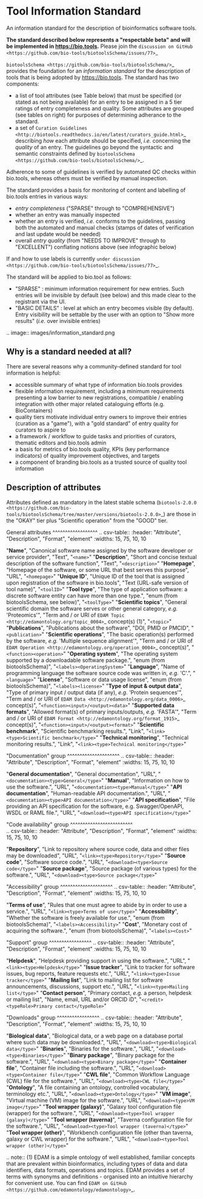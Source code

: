 # Tool Information Standard
An information standard for the description of bioinformatics software tools.

**The standard described below represents a "respectable beta" and will be implemented in https://bio.tools.**  Please join the `discussion on GitHub <https://github.com/bio-tools/biotoolsSchema/issues/77>`_

`biotoolsSchema <https://github.com/bio-tools/biotoolsSchema/>`_ provides the foundation for an *information standard* for the description of tools that is being adopted by https://bio.tools.  The standard has two components:

* a list of tool attributes (see Table below) that must be specified (or stated as not being available) for an entry to be assigned in a 5 tier ratings of entry completeness and quality.  Some attributes are grouped (see tables on right) for purposes of determining adherance to the standard.
* a set of `Curation Guidelines <http://biotools.readthedocs.io/en/latest/curators_guide.html>`_ describing *how* each attribute should be specified, *i.e.* concerning the *quality* of an entry.  The guidelines go beyond the syntactic and semantic constraints defined by `biotoolsSchema <https://github.com/bio-tools/biotoolsSchema/>`_.

Adherence to some of guidelines is verified by automated QC checks within bio.tools, whereas others must be verified by manual inspection.

The standard provides a basis for monitoring of content and labelling of bio.tools entries in various ways:

* *entry completeness* ("SPARSE" through to "COMPREHENSIVE")
* whether an entry was manually inspected
* whether an entry is verified, *i.e.* conforms to the guidelines, passing both the automated and manual checks (stamps of dates of verification and last update would be needed)
* overall *entry quality* (from "NEEDS TO IMPROVE" through to "EXCELLENT") conflating notions above (see infographic below)

If and how to use labels is currently `under discussion <https://github.com/bio-tools/biotoolsSchema/issues/77>`_.


The standard will be applied to bio.tool as follows:

* "SPARSE" : minimum information requirement for new entries.  Such entries will be invisible by default (see below) and this made clear to the registrant via the UI.
* "BASIC DETAILS" : level at which an entry becomes visible (by default).  Entry visibility will be settable by the user with an option to "Show more results" (*i.e.* over invisible entries)


.. image:: images/information_standard.png

Why is a standard needed at all?
--------------------------------	   
There are several reasons why a community-defined standard for tool information is helpful:

* accessible summary of what type of information bio.tools provides
* flexible information requirement, including a minimum requirements presenting a low barrier to new registrations, compatible / enabling integration with other major related cataloguing efforts (e.g. BioContainers)
* quality tiers motivate individual entry owners to improve their entries (curation as a "game"), with a "gold standard" of entry quality for curators to aspire to  
* a framework / workflow to guide tasks and priorities of curators, thematic editors and bio.tools admin
* a basis for metrics of bio.tools quality, KPIs (key performance indicators) of quality improvement objectives, and targets
* a component of branding bio.tools as a trusted source of quality tool information


   
Description of attributes
-------------------------

Attributes defined as mandatory in the latest stable schema (`biotools-2.0.0 <https://github.com/bio-tools/biotoolsSchema/tree/master/versions/biotools-2.0.0>`_) are those in the "OKAY" tier plus  "Scientific operation" from the "GOOD" tier.

General attributes
^^^^^^^^^^^^^^^^^^
.. csv-table:: 
   :header: "Attribute", "Description", "Format", "element"
   :widths: 15, 75, 10, 10
	    
   "**Name**", "Canonical software name assigned by the software developer or service provider", "Text", "``<name>``"
   "**Description**", "Short and concise textual description of the software function", "Text", "``<description>``"
   "**Homepage**", "Homepage of the software, or some URL that best serves this purpose", "URL", "``<homepage>``"
   "**Unique ID**", "Unique ID of the tool that is assigned upon registration of the software in bio.tools", "Text (URL-safe version of tool name)", "``<toolID>``"
   "**Tool type**", "The type of application software: a discrete software entity can have more than one type.", "enum (from biotoolsSchema, see below)", "``<toolType>``"
   "**Scientific topics**", "General scientific domain the software serves or other general category, *e.g.* 'Proteomics'", "Term and / or URI of `EDAM Topic <http://edamontology.org/topic_0004>`_ concept(s) (1)", "``<topic>``"
   "**Publications**", "Publications about the software", "DOI, PMID or PMCID", "``<publication>``"
   "**Scientific operations**", "The basic operation(s) performed by the software, *e.g.* 'Multiple sequence alignment'", "Term and / or URI of `EDAM Operation <http://edamontology.org/operation_0004>`_ concept(s)", "``<function><operation>``"
   "**Operating system**", "The operating system supported by a downloadable software package.", "enum (from biotoolsSchema)", "``<labels><OperatingSystem>``"
   "**Language**", "Name of programming language the software source code was written in, *e.g.* 'C'.", "``<language>``"
   "**License**", "Software or data usage license", "enum (from biotoolsSchema)", "``<labels><license>``"
   "**Type of input & output data**", "Type of primary input / output data (if any), *e.g.* 'Protein sequences'", "Term and / or URI of `EDAM Data <http://edamontology.org/data_0006>`_ concept(s)", "``<function><input>/<output><data>``"
   "**Supported data formats**", "Allowed format(s) of primary inputs/outputs, *e.g.* 'FASTA'", "Term and / or URI of `EDAM Format <http://edamontology.org/format_1915>`_ concept(s)", "``<function><input>/<output><format>``"
    "**Scientific benchmark**", "Scientific benchmarking results.", "Link", "``<link><type>Scientific benchmark</type>``"
    "**Technical monitoring**", "Technical monitoring results.", "Link", "``<link><type>Technical monitoring</type>``"



"Documentation" group
^^^^^^^^^^^^^^^^^^^^^
.. csv-table:: 
   :header: "Attribute", "Description", "Format", "element"
   :widths: 15, 75, 10, 10
    
   "**General documentation**", "General documentation", "URL", "``<documentation><type>General</type>``"
   "**Manual**", "Information on how to use the software.", "URL", "``<documentation><type>Manual</type>``"
   "**API documentation**", "Human-readable API documentation.", "URL", "``<documentation><type>API documentation</type>``"
   "**API specification**", "File providing an API specification for the software, e.g. Swagger/OpenAPI, WSDL or RAML file.", "URL", "``<download><type>API specification</type>``"

"Code availability" group
^^^^^^^^^^^^^^^^^^^^^^^^^    
.. csv-table:: 
   :header: "Attribute", "Description", "Format", "element"
   :widths: 15, 75, 10, 10

   "**Repository**", "Link to repository where source code, data and other files may be downloaded", "URL", "``<link><type>Repository</type>``"
   "**Source code**", "Software source code.", "URL", "``<download><type>Source code</type>``"
   "**Source package**", "Source package (of various types) for the software.", "URL", "``<download><type>Source package</type>``"

"Accessibility" group
^^^^^^^^^^^^^^^^^^^^^
.. csv-table:: 
   :header: "Attribute", "Description", "Format", "element"
   :widths: 15, 75, 10, 10

   "**Terms of use**", "Rules that one must agree to abide by in order to use a service.", "URL", "``<link><type>Terms of use</type>``"
   "**Accessibility**", "Whether the software is freely available for use.", "enum (from biotoolsSchema)", "``<labels><Accessibility>``"
   "**Cost**", "Monetary cost of acquiring the software.", "enum (from biotoolsSchema)", "``<labels><Cost>``"

"Support" group
^^^^^^^^^^^^^^^^^
.. csv-table:: 
   :header: "Attribute", "Description", "Format", "element"
   :widths: 15, 75, 10, 10

   "**Helpdesk**", "Helpdesk providing support in using the software.", "URL", "``<link><type>Helpdesk</type>``"
   "**Issue tracker**", "Link to tracker for software issues, bug reports, feature requests etc.", "URL", "``<link><type>Issue tracker</type>``"
   "**Mailing list**", "Link to mailing list for software announcements, discussions, support etc.", "URL", "``<link><type>Mailing list</type>``"
   "**Contact person**", "Primary contact, *e.g.* a person, helpdesk or mailing list", "Name, email, URL and/or ORCID iD",  "``<credit><typeRole>Primary contact</typeRole>``"

   
"Downloads" group
^^^^^^^^^^^^^^^^^
.. csv-table::
   :header: "Attribute", "Description", "Format", "element"
   :widths: 15, 75, 10, 10

   "**Biological data**", "Biological data, or a web page on a database portal where such data may be downloaded.", "URL", "``<download><type>Biological data</type>``"
   "**Binaries**", "Binaries for the software.", "URL", "``<download><type>Binaries</type>``"
   "**Binary package**", "Binary package for the software.", "URL", "``<download><type>Binary package</type>``"
   "**Container file**", "Container file including the software.", "URL", "``<download><type>Container file</type>``"
   "**CWL file**", "Common Workflow Language (CWL) file for the software.", "URL", "``<download><type>CWL file</type>``"
   "**Ontology**", "A file containing an ontology, controlled vocabulary, terminology etc.", "URL", "``<download><type>Ontology</type>``"
   "**VM image**", "Virtual machine (VM) image for the software.", "URL", "``<download><type>VM image</type>``"
   "**Tool wrapper (galaxy)**", "Galaxy tool configuration file (wrapper) for the software.", "URL", "``<download><type>Tool wrapper (galaxy)</type>``"
   "**Tool wrapper (taverna)**", "Taverna configuration file for the software.", "URL", "``<download><type>Tool wrapper (taverna)</type>``"
   "**Tool wrapper (other)**", "Workbench configuration file (other than taverna, galaxy or CWL wrapper) for the software.", "URL", "``<download><type>Tool wrapper (other)</type>``"

  
.. note:: (1) EDAM is a simple ontology of well established, familiar concepts that are prevalent within bioinformatics, including types of data and data identifiers, data formats, operations and topics. EDAM provides a set of terms with synonyms and definitions - organised into an intuitive hierarchy for convenient use.  You can find `EDAM on GitHub <https://github.com/edamontology/edamontology>`_.
